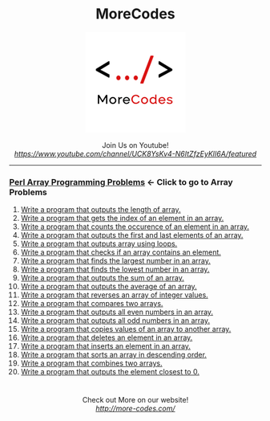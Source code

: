 <h1 align="center">MoreCodes</h1>
<p align="center"> 
  <img src="/morecodescir.png"/>
</p>

<p align="center">
Join Us on Youtube! <br/>  
<i><u>https://www.youtube.com/channel/UCK8YsKv4-N6ItZfzEyKlI6A/featured</u></i>
</p>

- - - -
### [Perl Array Programming Problems](../Arrays/) <- Click to go to Array Problems

1. <a href="https://github.com/ArjunAranetaCodes/MoreCodes-Perl/blob/master/Arrays/problem1.pl" target="_blank">Write a program that outputs the length of array.</a>
2. <a href="https://github.com/ArjunAranetaCodes/MoreCodes-Perl/blob/master/Arrays/problem2.pl" target="_blank">Write a program that gets the index of an element in an array.</a>
3. <a href="https://github.com/ArjunAranetaCodes/MoreCodes-Perl/blob/master/Arrays/problem3.pl" target="_blank">Write a program that counts the occurence of an element in an array.</a>
4. <a href="https://github.com/ArjunAranetaCodes/MoreCodes-Perl/blob/master/Arrays/problem4.pl" target="_blank">Write a program that outputs the first and last elements of an array.</a>
5. <a href="https://github.com/ArjunAranetaCodes/MoreCodes-Perl/blob/master/Arrays/problem5.pl" target="_blank">Write a program that outputs array using loops.</a>
6. <a href="https://github.com/ArjunAranetaCodes/MoreCodes-Perl/blob/master/Arrays/problem6.pl" target="_blank">Write a program that checks if an array contains an element.</a>
7. <a href="https://github.com/ArjunAranetaCodes/MoreCodes-Perl/blob/master/Arrays/problem7.pl" target="_blank">Write a program that finds the largest number in an array.</a>
8. <a href="https://github.com/ArjunAranetaCodes/MoreCodes-Perl/blob/master/Arrays/problem8.pl" target="_blank">Write a program that finds the lowest number in an array.</a>
9. <a href="https://github.com/ArjunAranetaCodes/MoreCodes-Perl/blob/master/Arrays/problem9.pl" target="_blank">Write a program that outputs the sum of an array.</a>
10. <a href="https://github.com/ArjunAranetaCodes/MoreCodes-Perl/blob/master/Arrays/problem10.pl" target="_blank">Write a program that outputs the average of an array.</a>
11. <a href="https://github.com/ArjunAranetaCodes/MoreCodes-Perl/blob/master/Arrays/problem11.pl" target="_blank">Write a program that reverses an array of integer values.</a>
12. <a href="https://github.com/ArjunAranetaCodes/MoreCodes-Perl/blob/master/Arrays/problem12.pl" target="_blank">Write a program that compares two arrays.</a>
13. <a href="https://github.com/ArjunAranetaCodes/MoreCodes-Perl/blob/master/Arrays/problem13.pl" target="_blank">Write a program that outputs all even numbers in an array.</a>
14. <a href="https://github.com/ArjunAranetaCodes/MoreCodes-Perl/blob/master/Arrays/problem14.pl" target="_blank">Write a program that outputs all odd numbers in an array.</a>
15. <a href="https://github.com/ArjunAranetaCodes/MoreCodes-Perl/blob/master/Arrays/problem15.pl" target="_blank">Write a program that copies values of an array to another array.</a>
16. <a href="https://github.com/ArjunAranetaCodes/MoreCodes-Perl/blob/master/Arrays/problem16.pl" target="_blank">Write a program that deletes an element in an array.</a>
17. <a href="https://github.com/ArjunAranetaCodes/MoreCodes-Perl/blob/master/Arrays/problem17.pl" target="_blank">Write a program that inserts an element in an array.</a>
18. <a href="https://github.com/ArjunAranetaCodes/MoreCodes-Perl/blob/master/Arrays/problem18.pl" target="_blank">Write a program that sorts an array in descending order.</a>
19. <a href="https://github.com/ArjunAranetaCodes/MoreCodes-Perl/blob/master/Arrays/problem19.pl" target="_blank">Write a program that combines two arrays.</a>
20. <a href="https://github.com/ArjunAranetaCodes/MoreCodes-Perl/blob/master/Arrays/problem20.pl" target="_blank">Write a program that outputs the element closest to 0.</a>

#

<p align="center">
Check out More on our website! <br/>
<i><u>http://more-codes.com/</u></i>
</p>
